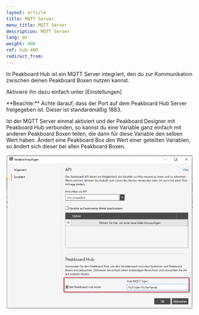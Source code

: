 ```yaml
---
layout: article
title: MQTT Server
menu_title: MQTT Server
description: MQTT Server 
lang: de
weight: 400
ref: hub-400
redirect_from:
---
```

In Peakboard Hub ist ein MQTT Server integriert, den du zur Kommunikation zwischen deinen Peakboard Boxen nutzen kannst.

Aktiviere ihn dazu einfach unter [Einstellungen]

<div class="box-warning" markdown="1"> **Beachte:**
Achte darauf, dass der Port auf dem Peakboard Hub Server freigegeben ist. Dieser ist standardmäßig 1883.
</div>

Ist der MQTT Server einmal aktiviert und der Peakboard Designer mit Peakboard Hub verbunden, so kannst du eine Variable ganz einfach mit anderen Peakboard Boxen teilen, die dann für diese Variable den selben Wert haben. 
Ändert eine Peakboard Box den Wert einer geteilten Variablen, so ändert sich dieser bei allen Peakboard Boxen.

![MQTT Server](/assets/images/hub/hub_mqtt1.png) 
